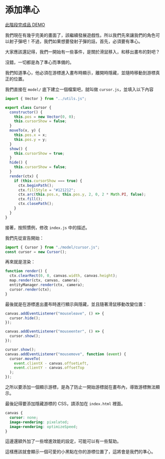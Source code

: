 
# 添加準心

[此階段完成品 DEMO](https://coding-impact.github.io/game_tutorial/12.%20添加準心/)

我們現在有幾乎完美的畫面了，該繼續發展遊戲性。所以我們先來讓我們的角色可以射子彈吧！不過，我們如果想要發射子彈的話，首先，必須要有準心。

大家應該還記得，我們一開始有一些事件，是關於滑鼠移入，和移出畫布的對吧？

沒錯，一切都是為了準心而準備的。

我們知道準心，他必須在游標進入畫布時顯示，離開時隱藏，並隨時移動到游標真正的位置。

我們直接在 `model/` 底下建立一個檔案吧，就叫做 `cursor.js`，並填入以下內容

```js
import { Vector } from "../utils.js";

export class Cursor {
  constructor() {
    this.pos = new Vector(0, 0);
    this.cursorShow = false;
  }
  moveTo(x, y) {
    this.pos.x = x;
    this.pos.y = y;
  }
  show() {
    this.cursorShow = true;
  }
  hide() {
    this.cursorShow = false;
  }
  render(ctx) {
    if (this.cursorShow === true) {
      ctx.beginPath();
      ctx.fillStyle = "#121212";
      ctx.arc(this.pos.x, this.pos.y, 2, 0, 2 * Math.PI, false);
      ctx.fill();
      ctx.closePath();
    }
  }
}
```

接著，按照慣例，修改 `index.js` 中的描述。

我們先從宣告開始：

```js
import { Cursor } from "./model/cursor.js";
const cursor = new Cursor();
```

再來就是渲染：

```js
function render() {
  ctx.clearRect(0, 0, canvas.width, canvas.height);
  map.render(ctx, canvas, camera);
  entityManager.render(ctx, camera);
  cursor.render(ctx);
}
```

最後就是在游標進出畫布時進行顯示與隱藏，並且隨著滑鼠移動改變位置：

```js
canvas.addEventListener("mouseleave", () => {
  cursor.hide();
});

canvas.addEventListener("mouseenter", () => {
  cursor.show();
});

cursor.show();
canvas.addEventListener("mousemove", function (event) {
  cursor.moveTo(
    event.clientX - canvas.offsetLeft,
    event.clientY - canvas.offsetTop
  );
});
```

之所以要添加一個顯示游標，是為了防止一開始游標就在畫布內，導致游標無法顯示。

最後記得要添加隱藏游標的 CSS，請添加在 `index.html` 裡面。

```css
canvas {
  cursor: none;
  image-rendering: pixelated;
  image-rendering: optimizeSpeed;
}
```

這邊還額外加了一些增進效能的設定，可能可以有一些幫助。

這樣應該就會顯示一個可愛的小黑點在你的游標位置了，這將會是我們的準心。
